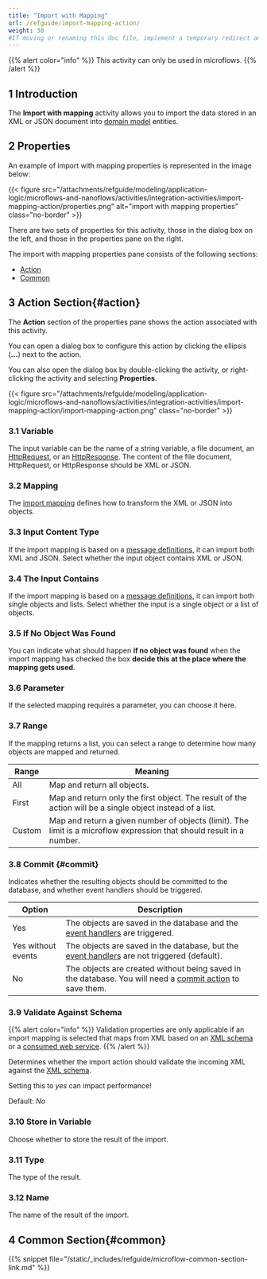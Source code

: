 ```yaml
---
title: "Import with Mapping"
url: /refguide/import-mapping-action/
weight: 30
#If moving or renaming this doc file, implement a temporary redirect and let the respective team know they should update the URL in the product. See Mapping to Products for more details.
---
```


{{% alert color="info" %}}
This activity can only be used in microflows.
{{% /alert %}}

## 1 Introduction

The **Import with mapping** activity allows you to import the data stored in an XML or JSON document into [domain model](/refguide/domain-model/) entities.

## 2 Properties

An example of import with mapping properties is represented in the image below:

{{< figure src="/attachments/refguide/modeling/application-logic/microflows-and-nanoflows/activities/integration-activities/import-mapping-action/properties.png" alt="import with mapping properties" class="no-border" >}}

There are two sets of properties for this activity, those in the dialog box on the left, and those in the properties pane on the right.

The import with mapping properties pane consists of the following sections:

* [Action](#action)
* [Common](#common)

## 3 Action Section{#action}

The **Action** section of the properties pane shows the action associated with this activity.

You can open a dialog box to configure this action by clicking the ellipsis (**…**) next to the action.

You can also open the dialog box by double-clicking the activity, or right-clicking the activity and selecting **Properties**.

{{< figure src="/attachments/refguide/modeling/application-logic/microflows-and-nanoflows/activities/integration-activities/import-mapping-action/import-mapping-action.png" class="no-border" >}}

### 3.1 Variable

The input variable can be the name of a string variable, a file document, an [HttpRequest](/refguide/http-request-and-response-entities/#http-request), or an [HttpResponse](/refguide/http-request-and-response-entities/#http-response). The content of the file document, HttpRequest, or HttpResponse should be XML or JSON.

### 3.2 Mapping

The [import mapping](/refguide/import-mappings/) defines how to transform the XML or JSON into objects.

### 3.3 Input Content Type

If the import mapping is based on a [message definitions](/refguide/message-definitions/), it can import both XML and JSON. Select whether the input object contains XML or JSON.

### 3.4 The Input Contains

If the import mapping is based on a [message definitions](/refguide/message-definitions/), it can import both single objects and lists. Select whether the input is a single object or a list of objects.

### 3.5 If No Object Was Found

You can indicate what should happen **if no object was found** when the import mapping has checked the box **decide this at the place where the mapping gets used**.

### 3.6 Parameter

If the selected mapping requires a parameter, you can choose it here.

### 3.7 Range

If the mapping returns a list, you can select a range to determine how many objects are mapped and returned.

| Range | Meaning |
| --- | --- |
| All | Map and return all objects. |
| First | Map and return only the first object. The result of the action will be a single object instead of a list. |
| Custom | Map and return a given number of objects (limit). The limit is a microflow expression that should result in a number. |

### 3.8 Commit {#commit}

Indicates whether the resulting objects should be committed to the database, and whether event handlers should be triggered.

| Option | Description |
| --- | --- |
| Yes | The objects are saved in the database and the [event handlers](/refguide/event-handlers/) are triggered. |
| Yes without events | The objects are saved in the database, but the [event handlers](/refguide/event-handlers/) are not triggered (default). |
| No | The objects are created without being saved in the database. You will need a [commit action](/refguide/committing-objects/) to save them. |

### 3.9 Validate Against Schema

{{% alert color="info" %}}
Validation properties are only applicable if an import mapping is selected that maps from XML based on an [XML schema](/refguide/xml-schemas/) or a [consumed web service](/refguide/consumed-web-service/).
{{% /alert %}}

Determines whether the import action should validate the incoming XML against the [XML schema](/refguide/xml-schemas/).

Setting this to *yes* can impact performance!

Default: *No*

### 3.10 Store in Variable

Choose whether to store the result of the import.

### 3.11 Type

The type of the result.

### 3.12 Name

The name of the result of the import.

## 4 Common Section{#common}

{{% snippet file="/static/_includes/refguide/microflow-common-section-link.md" %}}
